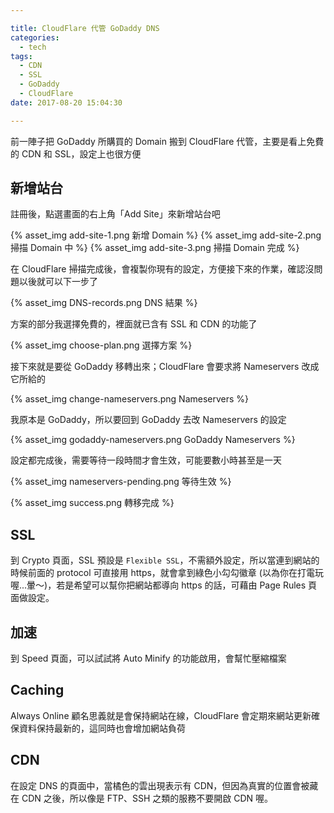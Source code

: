 ```yaml
---

title: CloudFlare 代管 GoDaddy DNS
categories: 
  - tech
tags:
  - CDN
  - SSL
  - GoDaddy
  - CloudFlare
date: 2017-08-20 15:04:30

---
```


前一陣子把 GoDaddy 所購買的 Domain 搬到 CloudFlare 代管，主要是看上免費的 CDN 和 SSL，設定上也很方便

## 新增站台 ##

註冊後，點選畫面的右上角「Add Site」來新增站台吧

<!-- more -->

{% asset_img add-site-1.png 新增 Domain %}
{% asset_img add-site-2.png 掃描 Domain 中 %}
{% asset_img add-site-3.png 掃描 Domain 完成 %}

在 CloudFlare 掃描完成後，會複製你現有的設定，方便接下來的作業，確認沒問題以後就可以下一步了

{% asset_img DNS-records.png DNS 結果 %}

方案的部分我選擇免費的，裡面就已含有 SSL 和 CDN 的功能了

{% asset_img choose-plan.png 選擇方案 %}

接下來就是要從 GoDaddy 移轉出來；CloudFlare 會要求將 Nameservers 改成它所給的

{% asset_img change-nameservers.png Nameservers %}

我原本是 GoDaddy，所以要回到 GoDaddy 去改 Nameservers 的設定

{% asset_img godaddy-nameservers.png GoDaddy Nameservers %}

設定都完成後，需要等待一段時間才會生效，可能要數小時甚至是一天

{% asset_img nameservers-pending.png 等待生效 %}

{% asset_img success.png 轉移完成 %}

## SSL ##

到 Crypto 頁面，SSL 預設是 `Flexible SSL`，不需額外設定，所以當連到網站的時候前面的 protocol 可直接用 https，就會拿到綠色小勾勾徽章 (以為你在打電玩喔...暈～)，若是希望可以幫你把網站都導向 https 的話，可藉由 Page Rules 頁面做設定。

## 加速 ##

到 Speed 頁面，可以試試將 Auto Minify 的功能啟用，會幫忙壓縮檔案

## Caching ##

Always Online 顧名思義就是會保持網站在線，CloudFlare 會定期來網站更新確保資料保持最新的，這同時也會增加網站負荷

## CDN ##

在設定 DNS 的頁面中，當橘色的雲出現表示有 CDN，但因為真實的位置會被藏在 CDN 之後，所以像是 FTP、SSH 之類的服務不要開啟 CDN 喔。

